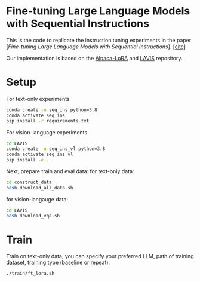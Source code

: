 # Fine-tuning Large Language Models with Sequential Instructions

This is the code to replicate the instruction tuning experiments in the paper [*Fine-tuning Large Language Models with Sequential Instructions*]. [[cite]](#citation)

Our implementation is based on the [Alpaca-LoRA](https://github.com/tloen/alpaca-lora) and [LAVIS](https://github.com/salesforce/LAVIS/tree/main) repository.

# Setup

For text-only experiments 
```bash
conda create -n seq_ins python=3.8
conda activate seq_ins
pip install -r requirements.txt
```

For vision-language experiments
```bash
cd LAVIS
conda create -n seq_ins_vl python=3.8
conda activate seq_ins_vl
pip install -e .
```

Next, prepare train and eval data:
for text-only data:
```bash
cd construct_data
bash download_all_data.sh
```
for vision-langauge data:
```bash
cd LAVIS
bash download_vqa.sh
```

# Train
Train on text-only data, you can specify your preferred LLM, path of training dataset, training type (baseline or repeat).
```bash
./train/ft_lora.sh
```
# 




